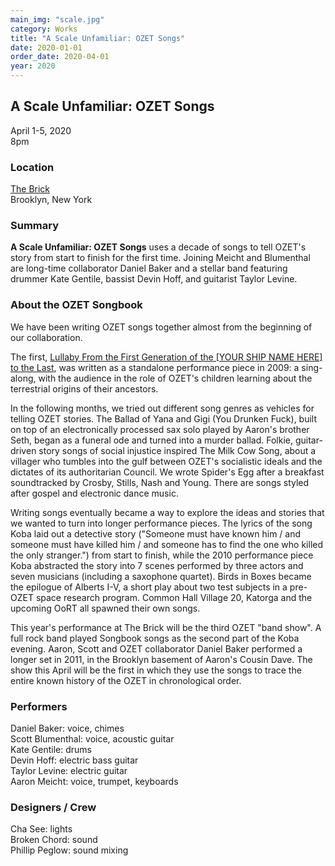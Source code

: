 ```yaml
---
main_img: "scale.jpg"
category: Works
title: "A Scale Unfamiliar: OZET Songs"
date: 2020-01-01
order_date: 2020-04-01
year: 2020
---
```


## A Scale Unfamiliar: OZET Songs

April 1-5, 2020<br/>
8pm

### Location

[The Brick](https://www.bricktheater.co/)<br/>
Brooklyn, New York

### Summary

**A Scale Unfamiliar: OZET Songs** uses a decade of songs to tell OZET's story from start to finish for the first time. Joining Meicht and Blumenthal are long-time collaborator Daniel Baker and a stellar band featuring drummer Kate Gentile, bassist Devin Hoff, and guitarist Taylor Levine.

### About the OZET Songbook

We have been writing OZET songs together almost from the beginning of our collaboration.

The first, [Lullaby From the First Generation of the [YOUR SHIP NAME HERE] to the Last](https://youtu.be/fauSfIuuVns), was written as a standalone performance piece in 2009: a sing-along, with the audience in the role of OZET's children learning about the terrestrial origins of their ancestors.

In the following months, we tried out different song genres as vehicles for telling OZET stories. The Ballad of Yana and Gigi (You Drunken Fuck), built on top of an electronically processed sax solo played by Aaron's brother Seth, began as a funeral ode and turned into a murder ballad. Folkie, guitar-driven story songs of social injustice inspired The Milk Cow Song, about a villager who tumbles into the gulf between OZET's socialistic ideals and the dictates of its authoritarian Council. We wrote Spider's Egg after a breakfast soundtracked by Crosby, Stills, Nash and Young. There are songs styled after gospel and electronic dance music.

Writing songs eventually became a way to explore the ideas and stories that we wanted to turn into longer performance pieces. The lyrics of the song Koba laid out a detective story ("Someone must have known him / and someone must have killed him / and someone has to find the one who killed the only stranger.") from start to finish, while the 2010 performance piece Koba abstracted the story into 7 scenes performed by three actors and seven musicians (including a saxophone quartet). Birds in Boxes became the epilogue of Alberts I-V, a short play about two test subjects in a pre-OZET space research program. Common Hall Village 20, Katorga and the upcoming OoRT all spawned their own songs.

This year's performance at The Brick will be the third OZET "band show". A full rock band played Songbook songs as the second part of the Koba evening. Aaron, Scott and OZET collaborator Daniel Baker performed a longer set in 2011, in the Brooklyn basement of Aaron's Cousin Dave. The show this April will be the first in which they use the songs to trace the entire known history of the OZET in chronological order.

### Performers

Daniel Baker: voice, chimes<br>
Scott Blumenthal: voice, acoustic guitar<br>
Kate Gentile: drums<br>
Devin Hoff: electric bass guitar<br>
Taylor Levine: electric guitar<br>
Aaron Meicht: voice, trumpet, keyboards<br>

### Designers / Crew

Cha See: lights<br>
Broken Chord: sound<br>
Phillip Peglow: sound mixing
